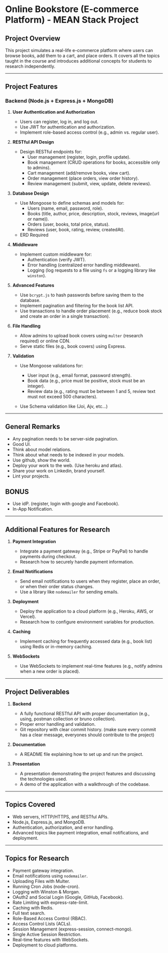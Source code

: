 # Online Bookstore (E-commerce Platform) - MEAN Stack Project

## Project Overview
This project simulates a real-life e-commerce platform where users can browse books, add them to a cart, and place orders. It covers all the topics taught in the course and introduces additional concepts for students to research independently.

---

## Project Features

### Backend (Node.js + Express.js + MongoDB)
1. **User Authentication and Authorization**
   - Users can register, log in, and log out.
   - Use JWT for authentication and authorization.
   - Implement role-based access control (e.g., admin vs. regular user).

2. **RESTful API Design**
   - Design RESTful endpoints for:
     - User management (register, login, profile update).
     - Book management (CRUD operations for books, accessible only to admins).
     - Cart management (add/remove books, view cart).
     - Order management (place orders, view order history).
     - Review management (submit, view, update, delete reviews).

3. **Database Design**
   - Use Mongoose to define schemas and models for:
     - Users (name, email, password, role).
     - Books (title, author, price, description, stock, reviews, image(url or name)).
     - Orders (user, books, total price, status).
     - Reviews (user, book, rating, review, createdAt).
   - ERD Required

4. **Middleware**
   - Implement custom middleware for:
     - Authentication (verify JWT).
     - Error handling (centralized error handling middleware).
     - Logging (log requests to a file using `fs` or a logging library like `winston`).

5. **Advanced Features**
   - Use `bcrypt.js` to hash passwords before saving them to the database.
   - Implement pagination and filtering for the book list API.
   - Use transactions to handle order placement (e.g., reduce book stock and create an order in a single transaction).

6. **File Handling**
   - Allow admins to upload book covers using `multer` (research required) or online CDN.
   - Serve static files (e.g., book covers) using Express.

7. **Validation**
   - Use Mongoose validations for:
     - User input (e.g., email format, password strength).
     - Book data (e.g., price must be positive, stock must be an integer).
     - Review data (e.g., rating must be between 1 and 5, review text must not exceed 500 characters).

   - Use Schema validation like (Joi, Ajv, etc...)

---



## General Remarks
  - Any pagination needs to be server-side pagination.
  - Good UI.
  - Think about model relations.
  - Think about what needs to be indexed in your models.
  - Use github, show the world.
  - Deploy your work to the web. (Use heroku and atlas).
  - Share your work on Linkedin, brand yourself.
  - Lint your projects.

## BONUS
  - Use idP. (register, login with google and Facebook).
  - In-App Notification.

---

## Additional Features for Research
1. **Payment Integration**
   - Integrate a payment gateway (e.g., Stripe or PayPal) to handle payments during checkout.
   - Research how to securely handle payment information.

2. **Email Notifications**
   - Send email notifications to users when they register, place an order, or when their order status changes.
   - Use a library like `nodemailer` for sending emails.

3. **Deployment**
   - Deploy the application to a cloud platform (e.g., Heroku, AWS, or Vercel).
   - Research how to configure environment variables for production.

4. **Caching**
   - Implement caching for frequently accessed data (e.g., book list) using Redis or in-memory caching.

5. **WebSockets**
   - Use WebSockets to implement real-time features (e.g., notify admins when a new order is placed).

---

## Project Deliverables
1. **Backend**
   - A fully functional RESTful API with proper documentation (e.g., using, postman collection or bruno collection).
   - Proper error handling and validation.
   - Git repository with clear commit history. (make sure every commit has a clear message, everyones should contribute to the project)


2. **Documentation**
   - A README file explaining how to set up and run the project.
3. **Presentation**
   - A presentation demonstrating the project features and discussing the technologies used.
   - A demo of the application with a walkthrough of the codebase.

---

## Topics Covered
- Web servers, HTTP/HTTPS, and RESTful APIs.
- Node.js, Express.js, and MongoDB.
- Authentication, authorization, and error handling.
- Advanced topics like payment integration, email notifications, and deployment.

---

## Topics for Research
- Payment gateway integration.
- Email notifications using `nodemailer`.
- Uploading Files with Multer.
- Running Cron Jobs (node-cron).
- Logging with Winston & Morgan.
- OAuth2 and Social Login (Google, GitHub, Facebook).
- Rate Limiting with express-rate-limit.
- Caching with Redis.
- Full text search.
- Role-Based Access Control (RBAC).
- Access Control Lists (ACLs).
- Session Management (express-session, connect-mongo).
- Single Active Session Restriction.
- Real-time features with WebSockets.
- Deployment to cloud platforms.
